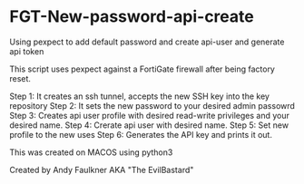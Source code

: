 # FGT-New-password-api-create
Using pexpect to add default password and create api-user and generate api token

This script uses pexpect against a FortiGate firewall after being factory reset.

Step 1: It creates an ssh tunnel, accepts the new SSH key into the key repository
Step 2: It sets the new password to your desired admin passowrd
Step 3: Creates api user profile with desired read-write privileges and your desired name.
Step 4: Crerate api user with desired name.
Step 5: Set new profile to the new uses
Step 6: Generates the API key and prints it out.

This was created on MACOS using python3

Created by Andy Faulkner AKA "The EvilBastard"
